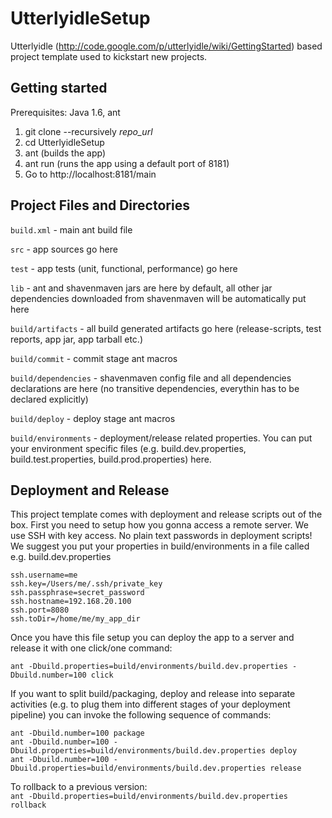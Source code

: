 UtterlyidleSetup
================

Utterlyidle (http://code.google.com/p/utterlyidle/wiki/GettingStarted) based project template used to kickstart new projects.


Getting started
--------

Prerequisites: Java 1.6, ant

1.  git clone --recursively _repo_url_
2.  cd UtterlyidleSetup
3.  ant (builds the app)
4.  ant run (runs the app using a default port of 8181)
5.  Go to http://localhost:8181/main

Project Files and Directories
--------

`build.xml` - main ant build file  

`src` - app sources go here  

`test` - app tests (unit, functional, performance) go here  

`lib` - ant and shavenmaven jars are here by default, all other jar dependencies downloaded from shavenmaven will be automatically
put here  

`build/artifacts` - all build generated artifacts go here (release-scripts, test reports, app jar, app tarball etc.)  

`build/commit` - commit stage ant macros  

`build/dependencies` - shavenmaven config file and all dependencies declarations are here (no transitive dependencies, everythin
 has to be declared explicitly)  

`build/deploy` - deploy stage ant macros  

`build/environments` - deployment/release related properties. You can put your environment specific files (e.g. build.dev.properties,
 build.test.properties, build.prod.properties) here.  

Deployment and Release
--------

This project template comes with deployment and release scripts out of the box. 
First you need to setup how you gonna access a remote server. We use SSH with key access. No plain text passwords in deployment
scripts! We suggest you put your properties in build/environments in a file called e.g. build.dev.properties

`ssh.username=me`  
`ssh.key=/Users/me/.ssh/private_key`  
`ssh.passphrase=secret_password`  
`ssh.hostname=192.168.20.100`  
`ssh.port=8080`  
`ssh.toDir=/home/me/my_app_dir`

Once you have this file setup you can deploy the app to a server and release it with one click/one command:

`ant -Dbuild.properties=build/environments/build.dev.properties -Dbuild.number=100 click`

If you want to split build/packaging, deploy and release into separate activities (e.g. to plug them into
different stages of your deployment pipeline) you can invoke the following sequence of commands:

`ant -Dbuild.number=100 package`  
`ant -Dbuild.number=100 -Dbuild.properties=build/environments/build.dev.properties deploy`  
`ant -Dbuild.number=100 -Dbuild.properties=build/environments/build.dev.properties release`  

To rollback to a previous version:  
`ant -Dbuild.properties=build/environments/build.dev.properties rollback`
